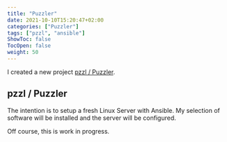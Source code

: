 ```yaml
---
title: "Puzzler"
date: 2021-10-10T15:20:47+02:00
categories: ["Puzzler"]
tags: ["pzzl", "ansible"]
ShowToc: false
TocOpen: false
weight: 50
---
```


I created a new project [pzzl / Puzzler](https://github.com/ceesvandegriend/pzzl).

## pzzl / Puzzler

The intention is to setup a fresh Linux Server with Ansible.
My selection of software will be installed and the server will be configured.

Off course, this is work in progress.

